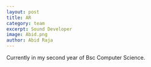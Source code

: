 ```yaml
---
layout: post
title: AR
category: team
excerpt: Sound Developer
image: Abid.png
author: Abid Raja
---
```


Currently in my second year of Bsc Computer Science.


